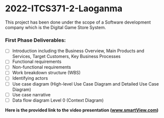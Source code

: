 # 2022-ITCS371-2-Laoganma

This project has been done under the scope of a Software development company which is the Digital Game Store System.

### First Phase Deliverables:
- [ ] Introduction including the Business Overview, Main Products and Services, Target Customers, Key Business Processes
- [ ] Functional requirements
- [ ] Non-functional requirements
- [ ] Work breakdown structure (WBS)
- [ ] Identifying actors
- [ ] Use case diagram (High-level Use Case Diagram and Detailed Use Case Diagram)
- [ ] Use case narrative
- [ ] Data flow diagram Level 0 (Context Diagram)

**Here is the provided link to the video presentation (www.smartView.com)**
